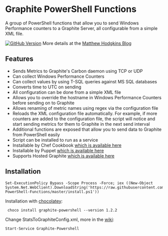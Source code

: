 # Graphite PowerShell Functions

A group of PowerShell functions that allow you to send Windows Performance counters to a Graphite Server, all configurable from a simple XML file.

[![GitHub Version](https://img.shields.io/github/release/MattHodge/Graphite-PowerShell-Functions.svg)](https://github.com/MattHodge/Graphite-PowerShell-Functions/releases)
More details at the [Matthew Hodgkins Blog](https://hodgkins.io/using-powershell-to-send-metrics-graphite)

## Features

* Sends Metrics to Graphite's Carbon daemon using TCP or UDP
* Can collect Windows Performance Counters
* Can collect values by using T-SQL queries against MS SQL databases
* Converts time to UTC on sending
* All configuration can be done from a simple XML file
* Allows you to override the hostname in Windows Performance Counters before sending on to Graphite
* Allows renaming of metric names using regex via the configuration file
* Reloads the XML configuration file automatically. For example, if more counters are added to the configuration file, the script will notice and start sending metrics for them to Graphite in the next send interval
* Additional functions are exposed that allow you to send data to Graphite from PowerShell easily
* Script can be installed to run as a service
* Installable by Chef Cookbook [which is available here](https://github.com/tas50/chef-graphite_powershell_functions)
* Installable by Puppet [which is available here](https://forge.puppetlabs.com/opentable/graphite_powershell)
* Supports Hosted Graphite [which is available here](https://www.hostedgraphite.com)

## Installation
    Set-ExecutionPolicy Bypass -Scope Process -Force; iex ((New-Object System.Net.WebClient).DownloadString('https://raw.githubusercontent.com/skbkontur/Graphite-PowerShell-Functions/master/install.ps1'))

Installation with [chocolatey](https://chocolatey.org):
     
     choco install graphite-powershell --version 1.2.2

Change StatsToGraphiteConfig.xml, more in the [wiki](https://github.com/skbkontur/Graphite-PowerShell-Functions/wiki):

    Start-Service Graphite-Powershell
